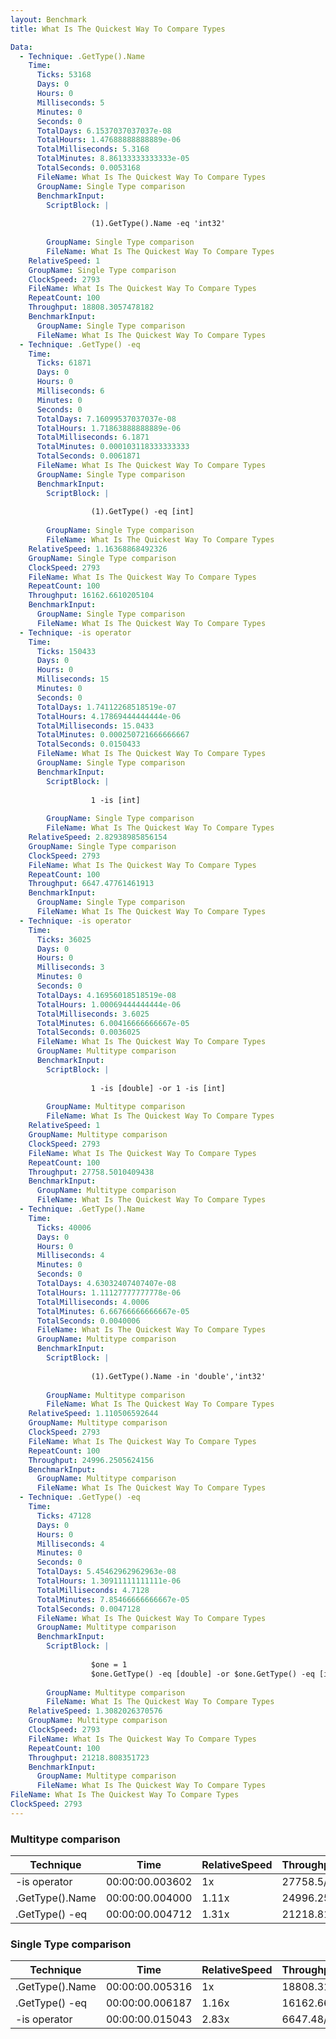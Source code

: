 ```yaml
---
layout: Benchmark
title: What Is The Quickest Way To Compare Types

Data: 
  - Technique: .GetType().Name
    Time: 
      Ticks: 53168
      Days: 0
      Hours: 0
      Milliseconds: 5
      Minutes: 0
      Seconds: 0
      TotalDays: 6.1537037037037e-08
      TotalHours: 1.47688888888889e-06
      TotalMilliseconds: 5.3168
      TotalMinutes: 8.86133333333333e-05
      TotalSeconds: 0.0053168
      FileName: What Is The Quickest Way To Compare Types
      GroupName: Single Type comparison
      BenchmarkInput: 
        ScriptBlock: |
          
                  (1).GetType().Name -eq 'int32'
              
        GroupName: Single Type comparison
        FileName: What Is The Quickest Way To Compare Types
    RelativeSpeed: 1
    GroupName: Single Type comparison
    ClockSpeed: 2793
    FileName: What Is The Quickest Way To Compare Types
    RepeatCount: 100
    Throughput: 18808.3057478182
    BenchmarkInput: 
      GroupName: Single Type comparison
      FileName: What Is The Quickest Way To Compare Types
  - Technique: .GetType() -eq
    Time: 
      Ticks: 61871
      Days: 0
      Hours: 0
      Milliseconds: 6
      Minutes: 0
      Seconds: 0
      TotalDays: 7.16099537037037e-08
      TotalHours: 1.71863888888889e-06
      TotalMilliseconds: 6.1871
      TotalMinutes: 0.000103118333333333
      TotalSeconds: 0.0061871
      FileName: What Is The Quickest Way To Compare Types
      GroupName: Single Type comparison
      BenchmarkInput: 
        ScriptBlock: |
                  
                  (1).GetType() -eq [int]
              
        GroupName: Single Type comparison
        FileName: What Is The Quickest Way To Compare Types
    RelativeSpeed: 1.16368868492326
    GroupName: Single Type comparison
    ClockSpeed: 2793
    FileName: What Is The Quickest Way To Compare Types
    RepeatCount: 100
    Throughput: 16162.6610205104
    BenchmarkInput: 
      GroupName: Single Type comparison
      FileName: What Is The Quickest Way To Compare Types
  - Technique: -is operator
    Time: 
      Ticks: 150433
      Days: 0
      Hours: 0
      Milliseconds: 15
      Minutes: 0
      Seconds: 0
      TotalDays: 1.74112268518519e-07
      TotalHours: 4.17869444444444e-06
      TotalMilliseconds: 15.0433
      TotalMinutes: 0.000250721666666667
      TotalSeconds: 0.0150433
      FileName: What Is The Quickest Way To Compare Types
      GroupName: Single Type comparison
      BenchmarkInput: 
        ScriptBlock: |
          
                  1 -is [int]
              
        GroupName: Single Type comparison
        FileName: What Is The Quickest Way To Compare Types
    RelativeSpeed: 2.82938985856154
    GroupName: Single Type comparison
    ClockSpeed: 2793
    FileName: What Is The Quickest Way To Compare Types
    RepeatCount: 100
    Throughput: 6647.47761461913
    BenchmarkInput: 
      GroupName: Single Type comparison
      FileName: What Is The Quickest Way To Compare Types
  - Technique: -is operator
    Time: 
      Ticks: 36025
      Days: 0
      Hours: 0
      Milliseconds: 3
      Minutes: 0
      Seconds: 0
      TotalDays: 4.16956018518519e-08
      TotalHours: 1.00069444444444e-06
      TotalMilliseconds: 3.6025
      TotalMinutes: 6.00416666666667e-05
      TotalSeconds: 0.0036025
      FileName: What Is The Quickest Way To Compare Types
      GroupName: Multitype comparison
      BenchmarkInput: 
        ScriptBlock: |
          
                  1 -is [double] -or 1 -is [int]
              
        GroupName: Multitype comparison
        FileName: What Is The Quickest Way To Compare Types
    RelativeSpeed: 1
    GroupName: Multitype comparison
    ClockSpeed: 2793
    FileName: What Is The Quickest Way To Compare Types
    RepeatCount: 100
    Throughput: 27758.5010409438
    BenchmarkInput: 
      GroupName: Multitype comparison
      FileName: What Is The Quickest Way To Compare Types
  - Technique: .GetType().Name
    Time: 
      Ticks: 40006
      Days: 0
      Hours: 0
      Milliseconds: 4
      Minutes: 0
      Seconds: 0
      TotalDays: 4.63032407407407e-08
      TotalHours: 1.11127777777778e-06
      TotalMilliseconds: 4.0006
      TotalMinutes: 6.66766666666667e-05
      TotalSeconds: 0.0040006
      FileName: What Is The Quickest Way To Compare Types
      GroupName: Multitype comparison
      BenchmarkInput: 
        ScriptBlock: |
          
                  (1).GetType().Name -in 'double','int32'
              
        GroupName: Multitype comparison
        FileName: What Is The Quickest Way To Compare Types
    RelativeSpeed: 1.110506592644
    GroupName: Multitype comparison
    ClockSpeed: 2793
    FileName: What Is The Quickest Way To Compare Types
    RepeatCount: 100
    Throughput: 24996.2505624156
    BenchmarkInput: 
      GroupName: Multitype comparison
      FileName: What Is The Quickest Way To Compare Types
  - Technique: .GetType() -eq
    Time: 
      Ticks: 47128
      Days: 0
      Hours: 0
      Milliseconds: 4
      Minutes: 0
      Seconds: 0
      TotalDays: 5.45462962962963e-08
      TotalHours: 1.30911111111111e-06
      TotalMilliseconds: 4.7128
      TotalMinutes: 7.85466666666667e-05
      TotalSeconds: 0.0047128
      FileName: What Is The Quickest Way To Compare Types
      GroupName: Multitype comparison
      BenchmarkInput: 
        ScriptBlock: |
          
                  $one = 1
                  $one.GetType() -eq [double] -or $one.GetType() -eq [int]
              
        GroupName: Multitype comparison
        FileName: What Is The Quickest Way To Compare Types
    RelativeSpeed: 1.3082026370576
    GroupName: Multitype comparison
    ClockSpeed: 2793
    FileName: What Is The Quickest Way To Compare Types
    RepeatCount: 100
    Throughput: 21218.808351723
    BenchmarkInput: 
      GroupName: Multitype comparison
      FileName: What Is The Quickest Way To Compare Types
FileName: What Is The Quickest Way To Compare Types
ClockSpeed: 2793
---
```



### Multitype comparison


|Technique      |Time           |RelativeSpeed|Throughput|
|---------------|---------------|-------------|----------|
|-is operator   |00:00:00.003602|1x           |27758.5/s |
|.GetType().Name|00:00:00.004000|1.11x        |24996.25/s|
|.GetType() -eq |00:00:00.004712|1.31x        |21218.81/s|


### Single Type comparison


|Technique      |Time           |RelativeSpeed|Throughput|
|---------------|---------------|-------------|----------|
|.GetType().Name|00:00:00.005316|1x           |18808.31/s|
|.GetType() -eq |00:00:00.006187|1.16x        |16162.66/s|
|-is operator   |00:00:00.015043|2.83x        |6647.48/s |
